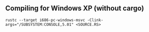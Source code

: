 ## Compiling for Windows XP (without cargo)
```
rustc --target i686-pc-windows-msvc -Clink-args="/SUBSYSTEM:CONSOLE,5.01" <SOURCE.RS>
```
